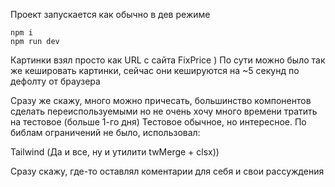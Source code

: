 Проект запускается как обычно в дев режиме

```
npm i
npm run dev
```

Картинки взял просто как URL с сайта FixPrice )
По сути можно было так же кешировать картинки, сейчас они кешируются на ~5 секунд по дефолту от браузера

Сразу же скажу, много можно причесать, большинство компонентов сделать переиспользуемыми
но не очень хочу много времени тратить на тестовое (больше 1-го дня)
Тестовое обычное, но интересное. По библам ограничений не было, использовал:

Tailwind (Да и все, ну и утилити twMerge + clsx))

Сразу скажу, где-то оставлял коментарии для себя и свои рассуждения
